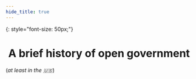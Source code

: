 ```yaml
---
hide_title: true
---
```


{: style="font-size: 50px;"}
# <span class="mega-octicon octicon-history">&nbsp;</span>A brief history of **open government**

(*at least in the :us:*)
